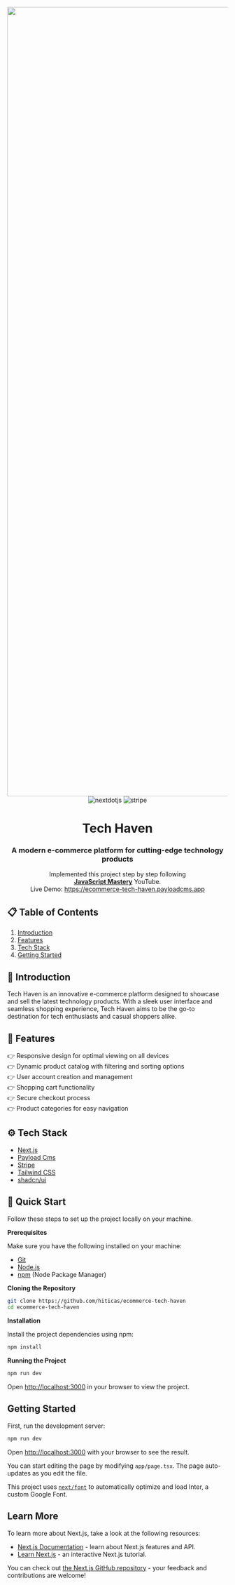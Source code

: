 <div align="center">
  <br />
    <a href="#" target="_blank">
      <img width="1800" alt="project-image" src="https://github.com/user-attachments/assets/ef96a4d4-fe0c-4080-a881-6a052773bba8">
    </a>
  <br />

  <div>
    <img src="https://img.shields.io/badge/-Next_JS-black?style=for-the-badge&logoColor=white&logo=nextdotjs&color=000000" alt="nextdotjs" />
    <img src="https://img.shields.io/badge/Stripe-626CD9?style=for-the-badge&logo=Stripe&logoColor=white" alt="stripe" />
  </div>

  <h1 align="center">Tech Haven</h1>
  <h3 align="center">A modern e-commerce platform for cutting-edge technology products</h3>

   <div align="center">
     Implemented this project step by step following <br><a href="https://www.youtube.com/@javascriptmastery/videos" target="_blank"><b>JavaScript Mastery</b></a> YouTube.
    </div>
   <div align="center">
     Live Demo: <a href=https://ecommerce-tech-haven.payloadcms.app>https://ecommerce-tech-haven.payloadcms.app</a>
    </div>
</div>

## 📋 Table of Contents
1. [Introduction](#introduction)
2. [Features](#features)
3. [Tech Stack](#tech-stack)
4. [Getting Started](#getting-started)

## <a name="introduction">🚀 Introduction</a>

Tech Haven is an innovative e-commerce platform designed to showcase and sell the latest technology products. With a sleek user interface and seamless shopping experience, Tech Haven aims to be the go-to destination for tech enthusiasts and casual shoppers alike.

## <a name="features">🔋 Features</a>

👉 Responsive design for optimal viewing on all devices <br>
👉 Dynamic product catalog with filtering and sorting options <br>
👉 User account creation and management <br>
👉 Shopping cart functionality <br>
👉 Secure checkout process <br>
👉 Product categories for easy navigation <br>

## <a name="tech-stack">⚙️ Tech Stack</a>

- [Next.js](https://nextjs.org/)
- [Payload Cms](https://payloadcms.com)
- [Stripe](https://stripe.com)
- [Tailwind CSS](https://tailwindcss.com/)
- [shadcn/ui](https://ui.shadcn.com)

## <a name="quick-start">🤸 Quick Start</a>

Follow these steps to set up the project locally on your machine.

**Prerequisites**

Make sure you have the following installed on your machine:

- [Git](https://git-scm.com/)
- [Node.js](https://nodejs.org/en)
- [npm](https://www.npmjs.com/) (Node Package Manager)

**Cloning the Repository**

```bash
git clone https://github.com/hiticas/ecommerce-tech-haven
cd ecommerce-tech-haven
```

**Installation**

Install the project dependencies using npm:

```bash
npm install
```

**Running the Project**

```bash
npm run dev
```

Open [http://localhost:3000](http://localhost:3000) in your browser to view the project.

## Getting Started

First, run the development server:

```bash
npm run dev
```

Open [http://localhost:3000](http://localhost:3000) with your browser to see the result.

You can start editing the page by modifying `app/page.tsx`. The page auto-updates as you edit the file.

This project uses [`next/font`](https://nextjs.org/docs/basic-features/font-optimization) to automatically optimize and load Inter, a custom Google Font.

## Learn More

To learn more about Next.js, take a look at the following resources:

- [Next.js Documentation](https://nextjs.org/docs) - learn about Next.js features and API.
- [Learn Next.js](https://nextjs.org/learn) - an interactive Next.js tutorial.

You can check out [the Next.js GitHub repository](https://github.com/vercel/next.js/) - your feedback and contributions are welcome!
